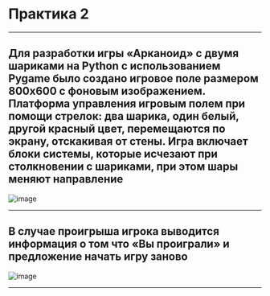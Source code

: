 # Практика 2 
______

## Для разработки игры «Арканоид» с двумя шариками на Python с использованием Pygame было создано игровое поле размером 800x600 с фоновым изображением. Платформа управления игровым полем при помощи стрелок: два шарика, один белый, другой красный цвет, перемещаются по экрану, отскакивая от стены. Игра включает блоки системы, которые исчезают при столкновении с шариками, при этом шары меняют направление

![image](https://github.com/user-attachments/assets/50b7d851-94dc-4e5e-a077-dbcf0310b8f2)
______


## В случае проигрыша игрока выводится информация о том что «Вы проиграли» и предложение начать игру заново 

![image](https://github.com/user-attachments/assets/8af08f6c-f302-45d0-9f00-b407cd509604)

_______


